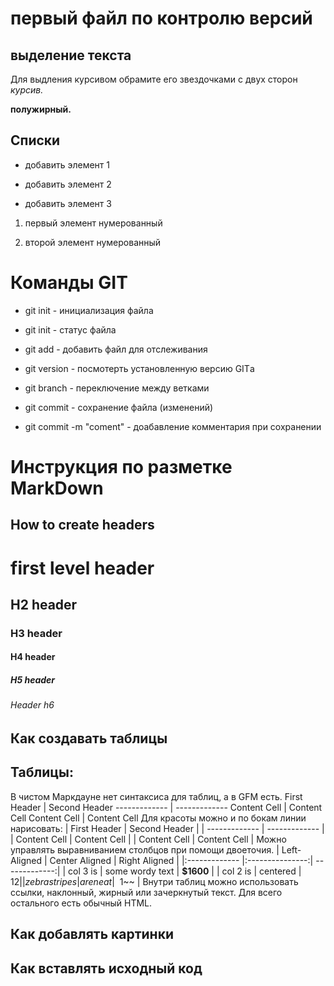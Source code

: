 # первый файл по контролю версий

## выделение текста 

Для выдления курсивом обрамите его звездочками с двух сторон *курсив.*

**полужирный.**

## Списки

* добавить элемент 1

* добавить элемент 2

* добавить элемент 3

1. первый элемент нумерованный 

2. второй элемент нумерованный 

# Команды  GIT

* git init - инициализация файла

* git init - статус файла

* git add - добавить файл для отслеживания 

* git version - посмотерть установленную версию GITа

* git branch - переключение между ветками

* git commit - сохранение файла (изменений)

* git commit -m "coment" - доабавление комментария при сохранении 

# Инструкция по разметке MarkDown

## How to create headers
# first level header 
## H2 header

### H3 header

#### H4 header

##### H5 header

###### Header h6

## Как создавать таблицы

## Таблицы:

В чистом Маркдауне нет синтаксиса для таблиц, а в GFM
есть.
First Header | Second Header
------------- | -------------
Content Cell | Content Cell
Content Cell | Content Cell
Для красоты можно и по бокам линии нарисовать:
| First Header | Second Header |
| ------------- | ------------- |
| Content Cell | Content Cell |
| Content Cell | Content Cell |
Можно управлять выравниванием столбцов при помощи
двоеточия.
| Left-Aligned | Center Aligned | Right Aligned |
|:------------- |:---------------:| -------------:|
| col 3 is | some wordy text | **$1600** |
| col 2 is | centered | $12 |
| zebra stripes | are neat | ~~$1~~ |
Внутри таблиц можно использовать ссылки, наклонный,
жирный или зачеркнутый текст.
Для всего остального есть обычный HTML.

## Как добавлять картинки


## Как вставлять исходный код